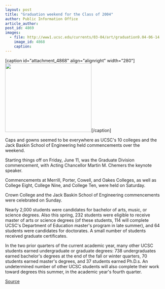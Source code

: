```yaml
---
layout: post
title: "Graduation weekend for the Class of 2004"
author: Public Information Office
article_author: 
post_id: 4869
images:
  - file: http://www1.ucsc.edu/currents/03-04/art/graduation9.04-06-14.jpg
    image_id: 4868
    caption: 
---
```


[caption id="attachment_4868" align="alignright" width="280"]<a href="http://dev-ucsc-news.pantheonsite.io/wp-content/uploads/2004/06/graduation9.04-06-14.jpg"><img class="size-full wp-image-4868" src="http://dev-ucsc-news.pantheonsite.io/wp-content/uploads/2004/06/graduation9.04-06-14.jpg" alt="" width="280" height="223" /></a>[/caption]
<p>
  Caps and gowns seemed to be everywhere as UCSC's 10 colleges and the Jack Baskin School of Engineering held commencements over the weekend.<br>
</p>
<p>
  Starting things off on Friday, June 11, was the Graduate Division commencement, with Acting Chancellor Martin M. Chemers the keynote speaker.
</p>
<p>
  Commencements at Merrill, Porter, Cowell, and Oakes Colleges, as well as College Eight, College Nine, and College Ten, were held on Saturday.
</p>
<p>
  Crown College and the Jack Baskin School of Engineering commencements were celebrated on Sunday.
</p>
<p>
  Nearly 2,000 students were candidates for bachelor of arts, music, or science degrees. Also this spring, 232 students were eligible to receive master of arts or science degrees (of these students, 114 will complete UCSC's Department of Education master's program in late summer), and 64 students were candidates for doctorates. A small number of students received graduate certificates.<br>
</p>
<p>
  In the two prior quarters of the current academic year, many other UCSC students earned undergraduate or graduate degrees: 738 undergraduates earned bachelor's degrees at the end of the fall or winter quarters, 70 students earned master's degrees, and 37 students earned Ph.D.s. An undetermined number of other UCSC students will also complete their work toward degrees this summer, in the academic year's fourth quarter.<br>
</p>
<p><a href="http://www1.ucsc.edu/currents/03-04/06-14/graduation.html" title="Permalink to graduation">Source</a></p>
